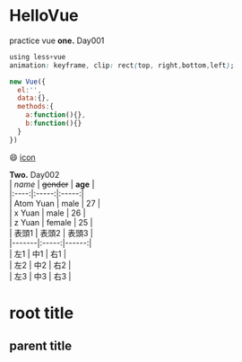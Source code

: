 # HelloVue
practice vue
**one.** Day001  
```css  
using less+vue  
animation: keyframe, clip: rect(top, right,bottom,left);  
```  
```javascript  
new Vue({  
  el:'',  
  data:{},  
  methods:{  
    a:function(){},  
    b:function(){}  
  }  
})  
```

😄 [icon](https://emojipedia.org )

**Two.** Day002  
| *name* | ~~gender~~ | **age** |  
|:----:|:-----:|:-----:|  
| Atom Yuan | male | 27 |  
| x Yuan | male | 26 |  
| z Yuan | female | 25 |  
| 表頭1 | 表頭2 | 表頭3 |   
|-------|:-----:|------:|   
| 左1   |  中1  |   右1 |   
| 左2   |  中2  |   右2 |   
| 左3   |  中3  |   右3 |   

root title
 ===== 
 
parent title
 ---- 
